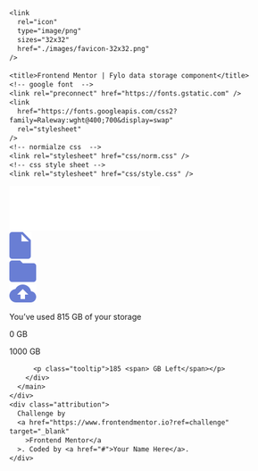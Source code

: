 <!DOCTYPE html>
<html lang="en">
  <head>
    <meta charset="UTF-8" />
    <meta name="viewport" content="width=device-width, initial-scale=1.0" />
    <!-- displays site properly based on user's device -->

    <link
      rel="icon"
      type="image/png"
      sizes="32x32"
      href="./images/favicon-32x32.png"
    />

    <title>Frontend Mentor | Fylo data storage component</title>
    <!-- google font  -->
    <link rel="preconnect" href="https://fonts.gstatic.com" />
    <link
      href="https://fonts.googleapis.com/css2?family=Raleway:wght@400;700&display=swap"
      rel="stylesheet"
    />
    <!-- normialze css  -->
    <link rel="stylesheet" href="css/norm.css" />
    <!-- css style sheet -->
    <link rel="stylesheet" href="css/style.css" />

  </head>
  <body>
    <div class="con">
      <main>
        <div class="top">
          <div class="logo">
            <img src="images/logo.svg" alt="" />
          </div>
          <div class="images">
            <div class="img-con">
              <img src="images/icon-document.svg" alt="" />
            </div>
            <div class="img-con">
              <img src="images/icon-folder.svg" alt="" />
            </div>
            <div class="img-con">
              <img src="images/icon-upload.svg" alt="" />
            </div>
          </div>
        </div>
        <div class="end">
          <p class="pfirst">
            You’ve used <span class="span"> 815 GB </span>of your storage
          </p>
          <div class="probar">
            <div class="bar">
              <div class="whitec"></div>
            </div>
            <p class="p">0 GB</p>
            <p class="p">1000 GB</p>
          </div>

          <p class="tooltip">185 <span> GB Left</span></p>
        </div>
      </main>
    </div>
    <div class="attribution">
      Challenge by
      <a href="https://www.frontendmentor.io?ref=challenge" target="_blank"
        >Frontend Mentor</a
      >. Coded by <a href="#">Your Name Here</a>.
    </div>

  </body>
</html>
